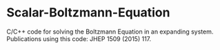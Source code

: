 # Scalar-Boltzmann-Equation
C/C++ code for solving the Boltzmann Equation in an expanding system.
Publications using this code: JHEP 1509 (2015) 117.
